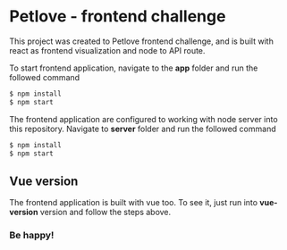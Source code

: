 # Petlove - frontend challenge

This project was created to Petlove frontend challenge, and is built with react as frontend visualization and node to API route.

To start frontend application, navigate to the **app** folder and run the followed command

```bash
$ npm install
$ npm start
```

The frontend application are configured to working with node server into this repository. Navigate to **server** folder and run the followed command

```bash
$ npm install
$ npm start
```

## Vue version

The frontend application is built with vue too. To see it, just run into **vue-version** version and follow the steps above.

### Be happy!